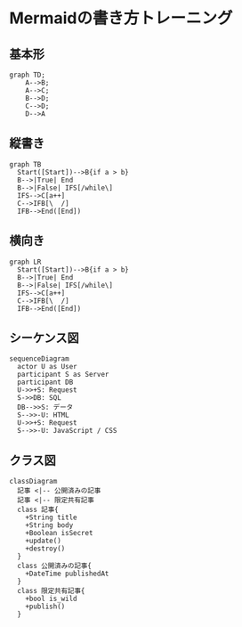 # Mermaidの書き方トレーニング
## 基本形
```mermaid
graph TD;
    A-->B;
    A-->C;
    B-->D;
    C-->D;
    D-->A
```

## 縦書き
```mermaid
graph TB
  Start([Start])-->B{if a > b}
  B-->|True| End
  B-->|False| IFS[/while\]
  IFS-->C[a++]
  C-->IFB[\  /]
  IFB-->End([End])
```
## 横向き
```mermaid
graph LR
  Start([Start])-->B{if a > b}
  B-->|True| End
  B-->|False| IFS[/while\]
  IFS-->C[a++]
  C-->IFB[\  /]
  IFB-->End([End])
```

## シーケンス図
```mermaid
sequenceDiagram
  actor U as User
  participant S as Server
  participant DB
  U->>+S: Request
  S->>DB: SQL
  DB-->>S: データ
  S-->>-U: HTML
  U->>+S: Request
  S-->>-U: JavaScript / CSS
```

## クラス図
```mermaid
classDiagram
  記事 <|-- 公開済みの記事
  記事 <|-- 限定共有記事
  class 記事{
    +String title
    +String body
    +Boolean isSecret
    +update()
    +destroy()
  }
  class 公開済みの記事{
    +DateTime publishedAt
  }
  class 限定共有記事{
    +bool is_wild
    +publish()
  }
```
